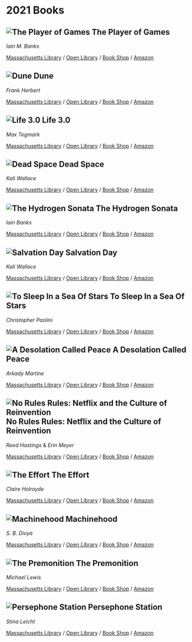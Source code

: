 # 2021 Books

## ![The Player of Games](https://covers.openlibrary.org/b/isbn/9780316005401-S.jpg) The Player of Games

*Iain M. Banks*

[Massachusetts Library](https://library.minlib.net/search/i=9780316005401) / [Open Library](http://openlibrary.org/isbn/9780316005401) / [Book Shop](https://bookshop.org/books/the-player-of-games/9780316005401) / [Amazon](https://smile.amazon.com/dp/0316005401)

## ![Dune](https://covers.openlibrary.org/b/isbn/9780441013593-S.jpg) Dune

*Frank Herbert*

[Massachusetts Library](https://library.minlib.net/search/i=9780441013593) / [Open Library](http://openlibrary.org/isbn/9780441013593) / [Book Shop](https://bookshop.org/books/dune-9780441005901/9780441172719) / [Amazon](https://smile.amazon.com/dp/0441013597)

## ![Life 3.0](https://covers.openlibrary.org/b/isbn/9781101946596-S.jpg) Life 3.0

*Max Tegmark*

[Massachusetts Library](https://library.minlib.net/search/i=9781101946596) / [Open Library](http://openlibrary.org/isbn/9781101946596) / [Book Shop](https://bookshop.org/books/life-3-0-being-human-in-the-age-of-artificial-intelligence/9781101970317) / [Amazon](https://smile.amazon.com/dp/1101970316)

## ![Dead Space](https://covers.openlibrary.org/b/isbn/1984803727-S.jpg) Dead Space

*Kali Wallace*

[Massachusetts Library](https://library.minlib.net/search/i=1984803727) / [Open Library](http://openlibrary.org/isbn/1984803727) / [Book Shop](https://bookshop.org/books/dead-space-9781984803726/9781984803726) / [Amazon](https://smile.amazon.com/dp/1984803727)

## ![The Hydrogen Sonata](https://covers.openlibrary.org/b/isbn/9780316212373-S.jpg) The Hydrogen Sonata

*Iain Banks*

[Massachusetts Library](https://library.minlib.net/search/i=9780316212373) / [Open Library](http://openlibrary.org/isbn/9780316212373) / [Book Shop](https://bookshop.org/books/the-hydrogen-sonata/9780316212366) / [Amazon](https://smile.amazon.com/dp/0316212377)

## ![Salvation Day](https://covers.openlibrary.org/b/isbn/9781984803696-S.jpg) Salvation Day

*Kali Wallace*

[Massachusetts Library](https://library.minlib.net/search/i=9781984803696) / [Open Library](http://openlibrary.org/isbn/9781984803696) / [Book Shop](https://bookshop.org/books/salvation-day/9781984803719) / [Amazon](https://smile.amazon.com/dp/1984803697)

## ![To Sleep In a Sea Of Stars](https://covers.openlibrary.org/b/isbn/9781250762849-S.jpg) To Sleep In a Sea Of Stars

*Christopher Paolini*

[Massachusetts Library](https://library.minlib.net/search/i=9781250762849) / [Open Library](http://openlibrary.org/isbn/9781250762849) / [Book Shop](https://bookshop.org/books/to-sleep-in-a-sea-of-stars/9781250762849) / [Amazon](https://smile.amazon.com/dp/1250762847)

## ![A Desolation Called Peace](https://covers.openlibrary.org/b/isbn/9781250186461-S.jpg) A Desolation Called Peace

*Arkady Martine*

[Massachusetts Library](https://library.minlib.net/search/i=9781250186461) / [Open Library](http://openlibrary.org/isbn/9781250186461) / [Book Shop](https://bookshop.org/books/a-desolation-called-peace/9781250186461) / [Amazon](https://smile.amazon.com/dp/1250186463)

## ![No Rules Rules: Netflix and the Culture of Reinvention](https://covers.openlibrary.org/b/isbn/9781984877864-S.jpg) No Rules Rules: Netflix and the Culture of Reinvention

*Reed Hastings* & *Erin Meyer*

[Massachusetts Library](https://library.minlib.net/search/i=9781984877864) / [Open Library](http://openlibrary.org/isbn/9781984877864) / [Book Shop](https://bookshop.org/books/no-rules-rules-netflix-and-the-culture-of-reinvention/9781984877864) / [Amazon](https://smile.amazon.com/dp/1984877860)

## ![The Effort](https://covers.openlibrary.org/b/isbn/9781538717615-S.jpg) The Effort

*Claire Holroyde*

[Massachusetts Library](https://library.minlib.net/search/i=9781538717615) / [Open Library](http://openlibrary.org/isbn/9781538717615) / [Book Shop](https://bookshop.org/books/the-effort/9781538717615) / [Amazon](https://smile.amazon.com/dp/1538717611)

## ![Machinehood](https://covers.openlibrary.org/b/isbn/9781982148065-S.jpg) Machinehood

*S. B. Divya*

[Massachusetts Library](https://library.minlib.net/search/i=9781982148065) / [Open Library](http://openlibrary.org/isbn/9781982148065) / [Book Shop](https://bookshop.org/books/machinehood/9781982148065) / [Amazon](https://smile.amazon.com/dp/1982148063)

## ![The Premonition](https://covers.openlibrary.org/b/isbn/9780393881554-S.jpg) The Premonition

*Michael Lewis*

[Massachusetts Library](https://library.minlib.net/search/i=9780393881554) / [Open Library](http://openlibrary.org/isbn/9780393881554) / [Book Shop](https://bookshop.org/books/the-premonition/9780393881554) / [Amazon](https://smile.amazon.com/dp/0393881555)

## ![Persephone Station](https://covers.openlibrary.org/b/isbn/9781534414594-S.jpg) Persephone Station

*Stina Leicht*

[Massachusetts Library](https://library.minlib.net/search/i=9781534414594) / [Open Library](http://openlibrary.org/isbn/9781534414594) / [Book Shop](https://bookshop.org/books/the-premonition/9781534414594) / [Amazon](https://smile.amazon.com/dp/1534414592)
